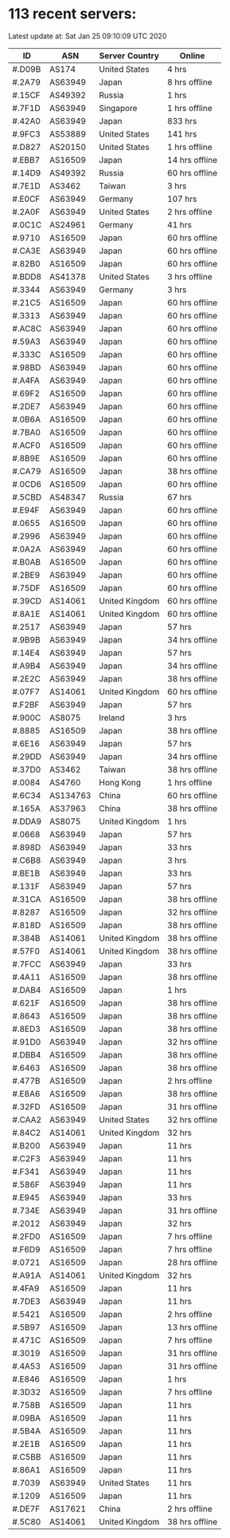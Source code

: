 # 113 recent servers:

Latest update at: Sat Jan 25 09:10:09 UTC 2020

| ID | ASN | Server Country | Online |
| -- | --- | -------------- | ------ |
| #.D09B | AS174 | United States | 4 hrs |
| #.2A79 | AS63949 | Japan | 8 hrs offline |
| #.15CF | AS49392 | Russia | 1 hrs |
| #.7F1D | AS63949 | Singapore | 1 hrs offline |
| #.42A0 | AS63949 | Japan | 833 hrs |
| #.9FC3 | AS53889 | United States | 141 hrs |
| #.D827 | AS20150 | United States | 1 hrs offline |
| #.EBB7 | AS16509 | Japan | 14 hrs offline |
| #.14D9 | AS49392 | Russia | 60 hrs offline |
| #.7E1D | AS3462 | Taiwan | 3 hrs |
| #.E0CF | AS63949 | Germany | 107 hrs |
| #.2A0F | AS63949 | United States | 2 hrs offline |
| #.0C1C | AS24961 | Germany | 41 hrs |
| #.9710 | AS16509 | Japan | 60 hrs offline |
| #.CA3E | AS63949 | Japan | 60 hrs offline |
| #.82B0 | AS16509 | Japan | 60 hrs offline |
| #.BDD8 | AS41378 | United States | 3 hrs offline |
| #.3344 | AS63949 | Germany | 3 hrs |
| #.21C5 | AS16509 | Japan | 60 hrs offline |
| #.3313 | AS63949 | Japan | 60 hrs offline |
| #.AC8C | AS63949 | Japan | 60 hrs offline |
| #.59A3 | AS63949 | Japan | 60 hrs offline |
| #.333C | AS16509 | Japan | 60 hrs offline |
| #.98BD | AS63949 | Japan | 60 hrs offline |
| #.A4FA | AS63949 | Japan | 60 hrs offline |
| #.69F2 | AS16509 | Japan | 60 hrs offline |
| #.2DE7 | AS63949 | Japan | 60 hrs offline |
| #.0B6A | AS16509 | Japan | 60 hrs offline |
| #.7BA0 | AS16509 | Japan | 60 hrs offline |
| #.ACF0 | AS16509 | Japan | 60 hrs offline |
| #.8B9E | AS16509 | Japan | 60 hrs offline |
| #.CA79 | AS16509 | Japan | 38 hrs offline |
| #.0CD6 | AS16509 | Japan | 60 hrs offline |
| #.5CBD | AS48347 | Russia | 67 hrs |
| #.E94F | AS63949 | Japan | 60 hrs offline |
| #.0655 | AS16509 | Japan | 60 hrs offline |
| #.2996 | AS63949 | Japan | 60 hrs offline |
| #.0A2A | AS63949 | Japan | 60 hrs offline |
| #.B0AB | AS16509 | Japan | 60 hrs offline |
| #.2BE9 | AS63949 | Japan | 60 hrs offline |
| #.75DF | AS16509 | Japan | 60 hrs offline |
| #.39CD | AS14061 | United Kingdom | 60 hrs offline |
| #.8A1E | AS14061 | United Kingdom | 60 hrs offline |
| #.2517 | AS63949 | Japan | 57 hrs |
| #.9B9B | AS63949 | Japan | 34 hrs offline |
| #.14E4 | AS63949 | Japan | 57 hrs |
| #.A9B4 | AS63949 | Japan | 34 hrs offline |
| #.2E2C | AS63949 | Japan | 38 hrs offline |
| #.07F7 | AS14061 | United Kingdom | 60 hrs offline |
| #.F2BF | AS63949 | Japan | 57 hrs |
| #.900C | AS8075 | Ireland | 3 hrs |
| #.8885 | AS16509 | Japan | 38 hrs offline |
| #.6E16 | AS63949 | Japan | 57 hrs |
| #.29DD | AS63949 | Japan | 34 hrs offline |
| #.37D0 | AS3462 | Taiwan | 38 hrs offline |
| #.0084 | AS4760 | Hong Kong | 1 hrs offline |
| #.6C34 | AS134763 | China | 60 hrs offline |
| #.165A | AS37963 | China | 38 hrs offline |
| #.DDA9 | AS8075 | United Kingdom | 1 hrs |
| #.0668 | AS63949 | Japan | 57 hrs |
| #.898D | AS63949 | Japan | 33 hrs |
| #.C6B8 | AS63949 | Japan | 3 hrs |
| #.BE1B | AS63949 | Japan | 33 hrs |
| #.131F | AS63949 | Japan | 57 hrs |
| #.31CA | AS16509 | Japan | 38 hrs offline |
| #.8287 | AS16509 | Japan | 32 hrs offline |
| #.818D | AS16509 | Japan | 38 hrs offline |
| #.384B | AS14061 | United Kingdom | 38 hrs offline |
| #.57F0 | AS14061 | United Kingdom | 38 hrs offline |
| #.7FCC | AS63949 | Japan | 33 hrs |
| #.4A11 | AS16509 | Japan | 38 hrs offline |
| #.DAB4 | AS16509 | Japan | 1 hrs |
| #.621F | AS16509 | Japan | 38 hrs offline |
| #.8643 | AS16509 | Japan | 38 hrs offline |
| #.8ED3 | AS16509 | Japan | 38 hrs offline |
| #.91D0 | AS63949 | Japan | 32 hrs offline |
| #.DBB4 | AS16509 | Japan | 38 hrs offline |
| #.6463 | AS16509 | Japan | 38 hrs offline |
| #.477B | AS16509 | Japan | 2 hrs offline |
| #.E8A6 | AS16509 | Japan | 38 hrs offline |
| #.32FD | AS16509 | Japan | 31 hrs offline |
| #.CAA2 | AS63949 | United States | 32 hrs offline |
| #.84C2 | AS14061 | United Kingdom | 32 hrs |
| #.B200 | AS63949 | Japan | 11 hrs |
| #.C2F3 | AS63949 | Japan | 11 hrs |
| #.F341 | AS63949 | Japan | 11 hrs |
| #.586F | AS63949 | Japan | 11 hrs |
| #.E945 | AS63949 | Japan | 33 hrs |
| #.734E | AS63949 | Japan | 31 hrs offline |
| #.2012 | AS63949 | Japan | 32 hrs |
| #.2FD0 | AS16509 | Japan | 7 hrs offline |
| #.F6D9 | AS16509 | Japan | 7 hrs offline |
| #.0721 | AS16509 | Japan | 28 hrs offline |
| #.A91A | AS14061 | United Kingdom | 32 hrs |
| #.4FA9 | AS16509 | Japan | 11 hrs |
| #.7DE3 | AS63949 | Japan | 11 hrs |
| #.5421 | AS16509 | Japan | 2 hrs offline |
| #.5B97 | AS16509 | Japan | 13 hrs offline |
| #.471C | AS16509 | Japan | 7 hrs offline |
| #.3019 | AS16509 | Japan | 31 hrs offline |
| #.4A53 | AS16509 | Japan | 31 hrs offline |
| #.E846 | AS16509 | Japan | 1 hrs |
| #.3D32 | AS16509 | Japan | 7 hrs offline |
| #.758B | AS16509 | Japan | 11 hrs |
| #.09BA | AS16509 | Japan | 11 hrs |
| #.5B4A | AS16509 | Japan | 11 hrs |
| #.2E1B | AS16509 | Japan | 11 hrs |
| #.C5BB | AS16509 | Japan | 11 hrs |
| #.86A1 | AS16509 | Japan | 11 hrs |
| #.7039 | AS63949 | United States | 11 hrs |
| #.1209 | AS16509 | Japan | 11 hrs |
| #.DE7F | AS17621 | China | 2 hrs offline |
| #.5C80 | AS14061 | United Kingdom | 38 hrs offline |

